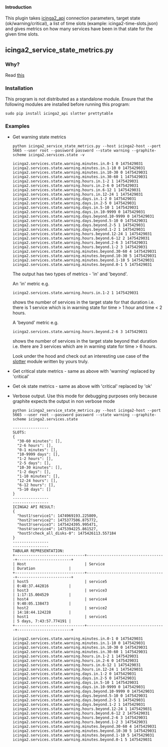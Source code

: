 #### Introduction

This plugin takes [icinga2_api](https://github.com/saurabh-hirani/icinga2_api) connection parameters, target state (ok/warning/critical), a list of time slots (example: icinga2-time-slots.json) and gives metrics on how many services have been in that state for the given time slots.

## icinga2_service_state_metrics.py

### Why?

Read [this](TODO)

### Installation

This program is not distributed as a standalone module. Ensure that the following modules are installed before running this program:

```
sudo pip install icinga2_api slotter prettytable
```

### Examples

- Get warning state metrics

  ```
  python icinga2_service_state_metrics.py --host icinga2-host --port 5665 --user root --password password --state warning --graphite-scheme icinga2.services.state -v

  icinga2.services.state.warning.minutes.in.0-1 0 1475429031
  icinga2.services.state.warning.minutes.in.1-10 0 1475429031
  icinga2.services.state.warning.minutes.in.10-30 0 1475429031
  icinga2.services.state.warning.minutes.in.30-60 1 1475429031
  icinga2.services.state.warning.hours.in.1-2 1 1475429031
  icinga2.services.state.warning.hours.in.2-6 0 1475429031
  icinga2.services.state.warning.hours.in.6-12 1 1475429031
  icinga2.services.state.warning.hours.in.12-24 1 1475429031
  icinga2.services.state.warning.days.in.1-2 0 1475429031
  icinga2.services.state.warning.days.in.2-5 0 1475429031
  icinga2.services.state.warning.days.in.5-10 1 1475429031
  icinga2.services.state.warning.days.in.10-9999 0 1475429031
  icinga2.services.state.warning.days.beyond.10-9999 0 1475429031
  icinga2.services.state.warning.days.beyond.5-10 0 1475429031
  icinga2.services.state.warning.days.beyond.2-5 1 1475429031
  icinga2.services.state.warning.days.beyond.1-2 1 1475429031
  icinga2.services.state.warning.hours.beyond.12-24 1 1475429031
  icinga2.services.state.warning.hours.beyond.6-12 2 1475429031
  icinga2.services.state.warning.hours.beyond.2-6 3 1475429031
  icinga2.services.state.warning.hours.beyond.1-2 3 1475429031
  icinga2.services.state.warning.minutes.beyond.30-60 4 1475429031
  icinga2.services.state.warning.minutes.beyond.10-30 5 1475429031
  icinga2.services.state.warning.minutes.beyond.1-10 5 1475429031
  icinga2.services.state.warning.minutes.beyond.0-1 5 1475429031
  ```

  The output has two types of metrics - 'in' and 'beyond'.

  An 'in' metric e.g.

  ```
  icinga2.services.state.warning.hours.in.1-2 1 1475429031
  ```

  shows the number of services in the target state for that duration i.e. there is 1 service which is in warning state for time > 1 hour and time < 2 hours.

  A 'beyond' metric e.g.

  ```
  icinga2.services.state.warning.hours.beyond.2-6 3 1475429031
  ```

  shows the number of services in the target state beyond that duration i.e. there are 3 services which are in warning state for time > 6 hours.

  Look under the hood and check out an interesting use case of the [slotter](https://github.com/saurabh-hirani/slotter) module written by yours truly.

- Get critical state metrics - same as above with 'warning' replaced by 'critical'

- Get ok state metrics - same as above with 'critical' replaced by 'ok'

- Verbose output. Use this mode for debugging purposes only because graphite expects the output in non verbose mode

  ```
  python icinga2_service_state_metrics.py --host icinga2-host --port 5665 --user root --password password --state warning --graphite-scheme icinga2.services.state

  ----------------
  SLOTS:
  {
    "30-60 minutes": [],
    "2-6 hours": [],
    "0-1 minutes": [],
    "10-9999 days": [],
    "1-2 hours": [],
    "2-5 days": [],
    "10-30 minutes": [],
    "1-2 days": [],
    "1-10 minutes": [],
    "12-24 hours": [],
    "6-12 hours": [],
    "5-10 days": []
  }
  ----------------
  ----------------
  ICINGA2 API RESULT:
  {
    "host1!service1": 1474969193.225809,
    "host2!service2": 1475377506.875772,
    "host3!service3": 1475424395.995471,
    "host4!service4": 1475394225.861527,
    "host5!check_all_disks-0": 1475426113.557184
  }
  ----------------
  ----------------
  TABULAR REPRESENTATION:
  +-------------------------------+-----------------------------------+------------------------+
  | Host                          | Service                           | Duration               |
  +-------------------------------+-----------------------------------+------------------------+
  | host5                         | service5                          | 0:48:37.442816         |
  | host3                         | service3                          | 1:17:15.004529         |
  | host4                         | service4                          | 9:40:05.138473         |
  | host2                         | service2                          | 14:18:44.124228        |
  | host1                         | service1                          | 5 days, 7:43:57.774191 |
  +-------------------------------+-----------------------------------+------------------------+

  icinga2.services.state.warning.minutes.in.0-1 0 1475429031
  icinga2.services.state.warning.minutes.in.1-10 0 1475429031
  icinga2.services.state.warning.minutes.in.10-30 0 1475429031
  icinga2.services.state.warning.minutes.in.30-60 1 1475429031
  icinga2.services.state.warning.hours.in.1-2 1 1475429031
  icinga2.services.state.warning.hours.in.2-6 0 1475429031
  icinga2.services.state.warning.hours.in.6-12 1 1475429031
  icinga2.services.state.warning.hours.in.12-24 1 1475429031
  icinga2.services.state.warning.days.in.1-2 0 1475429031
  icinga2.services.state.warning.days.in.2-5 0 1475429031
  icinga2.services.state.warning.days.in.5-10 1 1475429031
  icinga2.services.state.warning.days.in.10-9999 0 1475429031
  icinga2.services.state.warning.days.beyond.10-9999 0 1475429031
  icinga2.services.state.warning.days.beyond.5-10 0 1475429031
  icinga2.services.state.warning.days.beyond.2-5 1 1475429031
  icinga2.services.state.warning.days.beyond.1-2 1 1475429031
  icinga2.services.state.warning.hours.beyond.12-24 1 1475429031
  icinga2.services.state.warning.hours.beyond.6-12 2 1475429031
  icinga2.services.state.warning.hours.beyond.2-6 3 1475429031
  icinga2.services.state.warning.hours.beyond.1-2 3 1475429031
  icinga2.services.state.warning.minutes.beyond.30-60 4 1475429031
  icinga2.services.state.warning.minutes.beyond.10-30 5 1475429031
  icinga2.services.state.warning.minutes.beyond.1-10 5 1475429031
  icinga2.services.state.warning.minutes.beyond.0-1 5 1475429031
  ```
